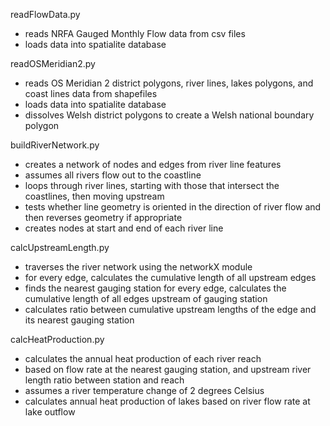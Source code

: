 readFlowData.py
- reads NRFA Gauged Monthly Flow data from csv files
- loads data into spatialite database

readOSMeridian2.py
- reads OS Meridian 2 district polygons, river lines, lakes polygons, and coast lines data from shapefiles
- loads data into spatialite database
- dissolves Welsh district polygons to create a Welsh national boundary polygon

buildRiverNetwork.py
- creates a network of nodes and edges from river line features
- assumes all rivers flow out to the coastline
- loops through river lines, starting with those that intersect the coastlines, then moving upstream
- tests whether line geometry is oriented in the direction of river flow and then reverses geometry if appropriate
- creates nodes at start and end of each river line

calcUpstreamLength.py
- traverses the river network using the networkX module
- for every edge, calculates the cumulative length of all upstream edges
- finds the nearest gauging station for every edge, calculates the cumulative length of all edges upstream of gauging station
- calculates ratio between cumulative upstream lengths of the edge and its nearest gauging station

calcHeatProduction.py
- calculates the annual heat production of each river reach
- based on flow rate at the nearest gauging station, and upstream river length ratio between station and reach
- assumes a river temperature change of 2 degrees Celsius
- calculates annual heat production of lakes based on river flow rate at lake outflow
